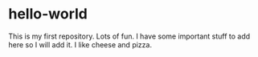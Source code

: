 # hello-world
This is my first repository.  Lots of fun.
I have some important stuff to add here so I will add it.
I like cheese and pizza.
